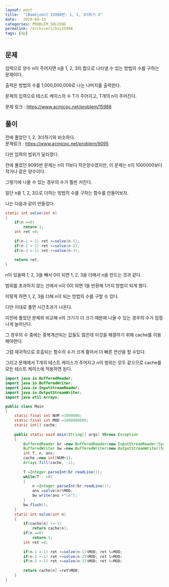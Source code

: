 ```yaml
---
layout: post
title:  "[Baekjoon] 15988번: 1, 2, 3더하기 3"
date:   2020-04-13
categories: PROBLEM_SOLVING
permalink: /archivers/boj15988
tags: [dp]
---
```


## 문제

입력으로 양수 n이 주어지면 n을 1, 2, 3의 합으로 나타낼 수 있는 방법의 수를 구하는 문제이다.   

출력은 방법의 수를 1,000,000,009로 나눈 나머지를 출력한다.   

문제의 입력으로 테스트 케이스의 수 T가 주어지고, T개의 n이 주어진다.   

문제 링크 : <https://www.acmicpc.net/problem/15988>   

## 풀이

전에 풀었던 1, 2, 3더하기와 비슷하다.   
문제링크 :  <https://www.acmicpc.net/problem/9095>   

다만 입력의 범위가 달라졌다.   

전에 풀었던 9095번 문제는 n이 11보다 작은양수였지만, 이 문제는
n이 1000000보다 작거나 같은 양수이다.   

그렇기에 나올 수 있는 경우의 수가 훨씬 커진다.   

   
일단 n을 1, 2, 3으로 더하는 방법의 수를 구하는 함수를 만들어보자.   

나는 다음과 같이 만들었다.   

~~~java
static int solve(int n)
{
	if(n ==0)
		return 1;
	int ret =0;
	
	if(n-1 >-1) ret +=solve(n-1);
	if(n-2 >-1) ret +=solve(n-2);
	if(n-3 >-1) ret +=solve(n-3);
		
	return ret;
}
~~~

n이 있을때 1, 2, 3을 빼서 0이 되면 1, 2, 3을 더해서 n을 만드는 것과 같다.   

범위를 초과하지 않는 선에서 n이 0이 되면 1을 반환해 1가지 방법이 되게 했다.   

이렇게 하면 1, 2, 3을 더해 n이 되는 방법의 수를 구할 수 있다.   

   
다만 이대로 풀면 시간초과가 나온다.   

이전에 풀었던 문제와 비교해 n의 크기가 더 크기 때문에 나올 수 있는 경우의 수가
엄청나게 늘어난다.   

그 경우의 수 중에는 중복계산되는 값들도 많은데 이것을 해결하기 위해 cache를 이용해야한다.   

그럼 재귀적으로 호출되는 함수의 수가 크게 줄어서 더 빠른 연산을 할 수있다.   

그리고 문제에서 T개의 테스트 케이스가 주어지고 n의 범위는 모두 같으므로 cache를 모든 테스트 케이스에 적용하면 된다.   

~~~java
import java.io.BufferedReader;
import java.io.BufferedWriter;
import java.io.InputStreamReader;
import java.io.OutputStreamWriter;
import java.util.Arrays;

public class Main
{
	static final int NUM =1000000;
	static final int MOD =1000000009;
	static int[] cache;
	
	public static void main(String[] args) throws Exception
	{
		BufferedReader br =new BufferedReader(new InputStreamReader(System.in));
		BufferedWriter bw =new BufferedWriter(new OutputStreamWriter(System.out));
		int T, n, ans;
		cache =new int[NUM+1];
		Arrays.fill(cache, -1);
		
		T =Integer.parseInt(br.readLine());
		while(T-- >0)
		{
			n =Integer.parseInt(br.readLine());
			ans =solve(n)%MOD;
			bw.write(ans +"\n");
		}
		bw.flush();
	}
	static int solve(int n)
	{
		if(cache[n] !=-1)
			return cache[n];
		if(n ==0)
			return 1;
		int ret =0;
		
		if(n-1 >-1) ret +=solve(n-1)%MOD; ret %=MOD;
		if(n-2 >-1) ret +=solve(n-2)%MOD; ret %=MOD;
		if(n-3 >-1) ret +=solve(n-3)%MOD; ret %=MOD;
		
		return cache[n] =ret%MOD;
	}
}
~~~


